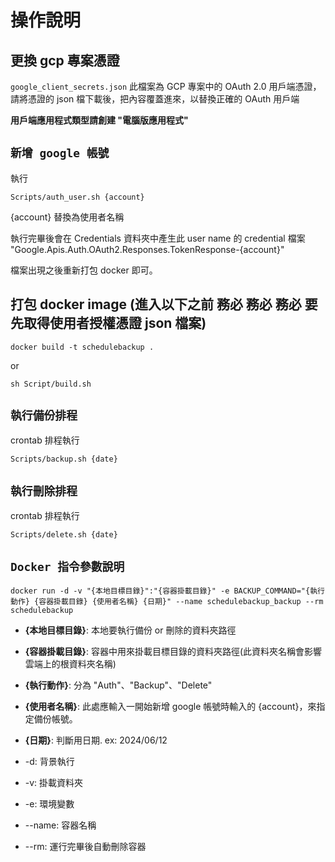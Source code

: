 # 操作說明
## 更換 gcp 專案憑證 
`google_client_secrets.json`
此檔案為 GCP 專案中的 OAuth 2.0 用戶端憑證，請將憑證的 json 檔下載後，把內容覆蓋進來，以替換正確的 OAuth 用戶端

**用戶端應用程式類型請創建 "電腦版應用程式"**

## `新增 google 帳號`

執行 
```
Scripts/auth_user.sh {account}
```

{account} 替換為使用者名稱

執行完畢後會在 Credentials 資料夾中產生此 user name 的 credential 檔案 "Google.Apis.Auth.OAuth2.Responses.TokenResponse-{account}"

檔案出現之後重新打包 docker 即可。

## 打包 docker image (進入以下之前 務必 務必 務必 要先取得使用者授權憑證 json 檔案)
```
docker build -t schedulebackup .
```

or
```
sh Script/build.sh
```


## `執行備份排程`
crontab 排程執行 

```
Scripts/backup.sh {date}
```
## `執行刪除排程`
crontab 排程執行 

```
Scripts/delete.sh {date}
```
## `Docker 指令參數說明`

```
docker run -d -v "{本地目標目錄}":"{容器掛載目錄}" -e BACKUP_COMMAND="{執行動作} {容器掛載目錄} {使用者名稱} {日期}" --name schedulebackup_backup --rm schedulebackup
```

- **{本地目標目錄}**: 本地要執行備份 or 刪除的資料夾路徑

- **{容器掛載目錄}**: 容器中用來掛載目標目錄的資料夾路徑(此資料夾名稱會影響雲端上的根資料夾名稱)

- **{執行動作}**: 分為 "Auth"、"Backup"、"Delete"

- **{使用者名稱}**: 此處應輸入一開始新增 google 帳號時輸入的 {account}，來指定備份帳號。

- **{日期}**: 判斷用日期. ex: 2024/06/12

- -d: 背景執行
- -v: 掛載資料夾
- -e: 環境變數
- --name: 容器名稱
- --rm: 運行完畢後自動刪除容器